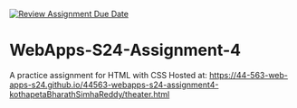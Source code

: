 [![Review Assignment Due Date](https://classroom.github.com/assets/deadline-readme-button-24ddc0f5d75046c5622901739e7c5dd533143b0c8e959d652212380cedb1ea36.svg)](https://classroom.github.com/a/4386q9bN)
# WebApps-S24-Assignment-4
A practice assignment for HTML with CSS
Hosted at: https://44-563-web-apps-s24.github.io/44563-webapps-s24-assignment4-kothapetaBharathSimhaReddy/theater.html


